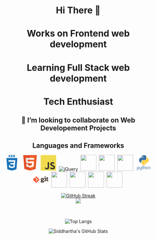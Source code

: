 
<h1 align="center">Hi There 👋</h1>

<!--
**Sid-190601/Sid-190601** is a ✨ _special_ ✨ repository because its `README.md` (this file) appears on your GitHub profile.

Here are some ideas to get you started:

- 🔭 I’m currently working on 
- 🌱 I’m currently learning ...
- 👯 I’m looking to collaborate on ...
- 🤔 I’m looking for help with ...
- 💬 Ask me about ...
- 📫 How to reach me: ...
- 😄 Pronouns: ...
- ⚡ Fun fact: ...
-->
<h1 align="center">Works on Frontend web development</h1>



<h1 align="center">Learning Full Stack web development</h1>
  
<h1 align="center">Tech Enthusiast</h1>



<h2 align="center">👯 I’m looking to collaborate on Web Developement Projects</h2>

<div align="center">
  
 
  
</div>

<div align="center">
  <h2>Languages and Frameworks</h2>
  <img src="https://github.com/devicons/devicon/blob/master/icons/css3/css3-plain-wordmark.svg"  title="CSS3" alt="CSS" width="50" height="50"/>&nbsp;
  <img src="https://github.com/devicons/devicon/blob/master/icons/html5/html5-original.svg" title="HTML5" alt="HTML" width="50" height="50"/>&nbsp;
  <img src="https://github.com/devicons/devicon/blob/master/icons/javascript/javascript-original.svg" title="JavaScript" alt="JavaScript" width="50" height="50">&nbsp;
   <img src="https://cdn.jsdelivr.net/gh/devicons/devicon/icons/jquery/jquery-original-wordmark.svg" title="jQuery" alt="jQuery" width="50" height="50"/>&nbsp;
   <img src="https://cdn.jsdelivr.net/gh/devicons/devicon/icons/nodejs/nodejs-original-wordmark.svg" width="50" height="50"/>&nbsp;
   <img src="https://cdn.jsdelivr.net/gh/devicons/devicon/icons/mongodb/mongodb-original.svg" width = "50" height="50"/>&nbsp;       
   <img src="https://cdn.jsdelivr.net/gh/devicons/devicon/icons/bootstrap/bootstrap-original.svg" width="50" height="50"/>&nbsp;
 <img src="https://github.com/devicons/devicon/blob/master/icons/python/python-original-wordmark.svg" alt='python' width='50' height='50'/>&nbsp;
  <img src="https://github.com/devicons/devicon/blob/master/icons/git/git-original-wordmark.svg" title="Git" alt="Git" width="50" height="50"/>&nbsp;
  <img src="https://cdn.jsdelivr.net/gh/devicons/devicon/icons/linux/linux-original.svg" width="50" height="50" />&nbsp;
  <img src="https://cdn.jsdelivr.net/gh/devicons/devicon/icons/react/react-original-wordmark.svg" width="50" height="50"/>&nbsp;
  <img src="https://cdn.jsdelivr.net/gh/devicons/devicon/icons/materialui/materialui-original.svg" width="50" height="50" />&nbsp;
  <img src="https://cdn.jsdelivr.net/gh/devicons/devicon/icons/tailwindcss/tailwindcss-plain.svg" width="50" height="50" />&nbsp;

          

  
  
  
  <br>
  
  
  [![GitHub Streak](http://github-readme-streak-stats.herokuapp.com?user=SiddharthaMishra-dev&theme=react)](https://git.io/streak-stats)
  <br>
  <img src="https://github-readme-stats.vercel.app/api/wakatime?username=SiddharthaMishra&theme=react&langs_count=5&layout=compact" />
  <br>
  
  <img margin="auto" src="https://komarev.com/ghpvc/?username=SiddharthaMishra-dev&style=flat-square&color=blue" alt=""/> 
  
<!--  [![SiddharthaMishra's wakatime stats](https://github-readme-stats.vercel.app/api/wakatime?username=SiddharthaMishra)](https://github.com/anuraghazra/github-readme-stats) -->  
  ![Top Langs](https://github-readme-stats.vercel.app/api/top-langs/?username=SiddharthaMishra-dev&layout=compact&theme=react)

   ![Siddhartha's GitHub Stats](https://github-readme-stats.vercel.app/api?username=SiddharthaMishra-dev&count_private=true&show_icons=true&theme=react)
  </div>

 






